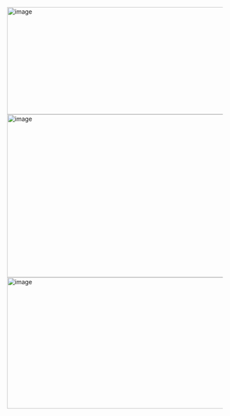 

<img width="1000" height="250" alt="image" src="https://github.com/user-attachments/assets/a3172bc7-9b40-46ed-b5c2-43e095a6e482" />



<img width="2000" height="380" alt="image" src="https://github.com/user-attachments/assets/5235c16a-9db7-4323-adb6-2751cc80bc54" />


<img width="735" height="306" alt="image" src="https://github.com/user-attachments/assets/27761ab1-b817-4999-9c02-d488c4b71800" />


